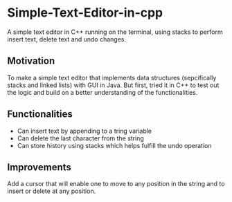 # Simple-Text-Editor-in-cpp
A simple text editor in C++ running on the terminal, using stacks to perform insert text, delete text and undo changes.

## Motivation
To make a simple text editor that implements data structures (sepcifically stacks and linked lists) with GUI in Java. But first, tried it in C++ to test out the logic and build on a better understanding of the functionalities.

## Functionalities
+ Can insert text by appending to a tring variable
+ Can delete the last character from the string
+ Can store history using stacks which helps fulfill the undo operation

## Improvements
Add a cursor that will enable one to move to any position in the string and to insert or delete at any position.
